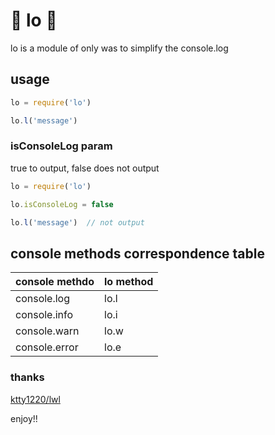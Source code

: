 ﻿:lipstick: lo :lipstick:
===============

lo is a module of only was to simplify the console.log

## usage

```javascript
lo = require('lo')

lo.l('message')
```

### isConsoleLog param

true to output, false does not output

```javascript
lo = require('lo')

lo.isConsoleLog = false

lo.l('message')  // not output
```

## console methods correspondence table

|console methdo|lo method|
|:--|:--|
|console.log|lo.l||
|console.info|lo.i||
|console.warn|lo.w||
|console.error|lo.e||

### thanks

[ktty1220/lwl](https://github.com/ktty1220/lwl)

enjoy!!
